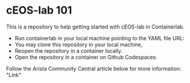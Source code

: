 # cEOS-lab 101

This is a repository to help getting started with cEOS-lab in Containerlab.

- Run containerlab in your local machine pointing to the YAML file URL:
- You may clone this repository in your local machine,
- Reopen the repository in a container locally.
- Open the repository in a container on Github Codespaces.
  
Follow the Arista Community Central article below for more information:
"Link"
